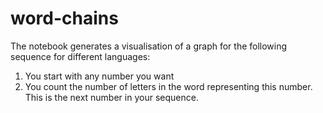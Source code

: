 # word-chains
The notebook generates a visualisation of a graph for the following sequence for different languages:

1. You start with any number you want
2. You count the number of letters in the word representing this number. This is the next number in your sequence.

